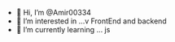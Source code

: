 - 👋 Hi, I’m @Amir00334
- 👀 I’m interested in ...v FrontEnd and backend
- 🌱 I’m currently learning ... js

<!---
Amir00334/Amir00334 is a ✨ special ✨ repository because its `README.md` (this file) appears on your GitHub profile.
You can click the Preview link to take a look at your changes.
--->
